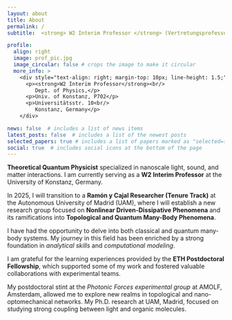 ```yaml
---
layout: about
title: About
permalink: /
subtitle:  <strong> W2 Interim Professor </strong> (Vertretungsprofessur)

profile:
  align: right
  image: prof_pic.jpg
  image_circular: false # crops the image to make it circular
  more_info: >
    <div style="text-align: right; margin-top: 10px; line-height: 1.5;">
      <p><strong>W2 Interim Professor</strong><br/>
         Dept. of Physics,</p>
      <p>Univ. of Konstanz, P702</p>
      <p>Universitätsstr. 10<br/>
         Konstanz, Germany</p>
    </div>

news: false  # includes a list of news items
latest_posts: false  # includes a list of the newest posts
selected_papers: true # includes a list of papers marked as "selected={true}"
social: true  # includes social icons at the bottom of the page
---
```


<p><strong>Theoretical Quantum Physicist</strong> specialized in nanoscale light, sound, and matter interactions. I am currently serving as a <strong>W2 Interim Professor</strong> at the University of Konstanz, Germany. 

In 2025, I will transition to a <strong>Ramón y Cajal Researcher (Tenure Track)</strong> at the Autonomous University of Madrid (UAM), where I will establish a new research group focused on <strong>Nonlinear Driven-Dissipative Phenomena</strong> and its ramifications into <strong>Topological and Quantum Many-Body Phenomena</strong>.</p>

<p>I have had the opportunity to delve into both classical and quantum many-body systems. My journey in this field has been enriched by a strong foundation in <em>analytical skills</em> and <em>computational modeling</em>.</p>

<p>I am grateful for the learning experiences provided by the <strong>ETH Postdoctoral Fellowship</strong>, which supported some of my work and fostered valuable collaborations with experimental teams.</p>

<p>My postdoctoral stint at the <em>Photonic Forces experimental group</em> at AMOLF, Amsterdam, allowed me to explore new realms in topological and nano-optomechanical networks. My Ph.D. research at UAM, Madrid, focused on studying strong coupling between light and organic molecules.</p>
